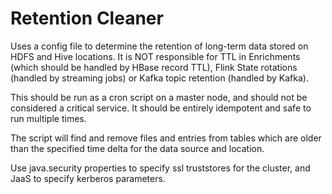 # Retention Cleaner

Uses a config file to determine the retention of long-term data stored on HDFS and Hive locations. It is NOT responsible for TTL in Enrichments (which should be handled by HBase record TTL), Flink State rotations (handled by streaming jobs) or Kafka topic retention (handled by Kafka).

This should be run as a cron script on a master node, and should not be considered a critical service. It should be entirely idempotent and safe to run multiple times.

The script will find and remove files and entries from tables which are older than the specified time delta for the data source and location.

Use java.security properties to specify ssl truststores for the cluster, and JaaS to specify kerberos parameters.